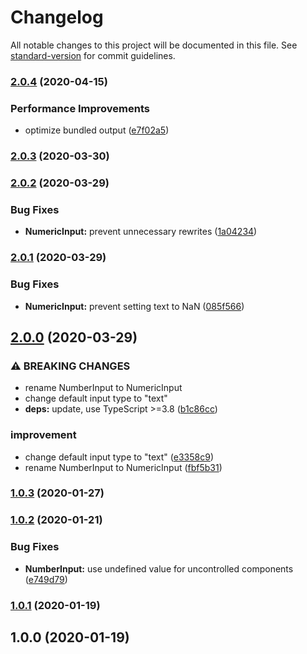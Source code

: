 # Changelog

All notable changes to this project will be documented in this file. See [standard-version](https://github.com/conventional-changelog/standard-version) for commit guidelines.

### [2.0.4](https://github.com/kripod/react-typed-inputs/compare/v2.0.3...v2.0.4) (2020-04-15)

### Performance Improvements

- optimize bundled output ([e7f02a5](https://github.com/kripod/react-typed-inputs/commit/e7f02a5b4377944addeda67062527569d7ba4f85))

### [2.0.3](https://github.com/kripod/react-typed-inputs/compare/v2.0.2...v2.0.3) (2020-03-30)

### [2.0.2](https://github.com/kripod/react-typed-inputs/compare/v2.0.1...v2.0.2) (2020-03-29)

### Bug Fixes

- **NumericInput:** prevent unnecessary rewrites ([1a04234](https://github.com/kripod/react-typed-inputs/commit/1a042341d7a7e59a53c40fcd9e6b242fbc42bfbb))

### [2.0.1](https://github.com/kripod/react-typed-inputs/compare/v2.0.0...v2.0.1) (2020-03-29)

### Bug Fixes

- **NumericInput:** prevent setting text to NaN ([085f566](https://github.com/kripod/react-typed-inputs/commit/085f5667989e3025ee1467cb9d229bfbf32ec10a))

## [2.0.0](https://github.com/kripod/react-typed-inputs/compare/v1.0.3...v2.0.0) (2020-03-29)

### ⚠ BREAKING CHANGES

- rename NumberInput to NumericInput
- change default input type to "text"
- **deps:** update, use TypeScript >=3.8 ([b1c86cc](https://github.com/kripod/react-typed-inputs/commit/b1c86ccefefecba639ffad530439b121d71edcfc))

### improvement

- change default input type to "text" ([e3358c9](https://github.com/kripod/react-typed-inputs/commit/e3358c92c5eecdb7d5b02adfbf89a89d0f33674c))
- rename NumberInput to NumericInput ([fbf5b31](https://github.com/kripod/react-typed-inputs/commit/fbf5b31eabe4c84547e2815984d3ecb79b7a5480))

### [1.0.3](https://github.com/kripod/react-typed-inputs/compare/v1.0.2...v1.0.3) (2020-01-27)

### [1.0.2](https://github.com/kripod/react-typed-inputs/compare/v1.0.1...v1.0.2) (2020-01-21)

### Bug Fixes

- **NumberInput:** use undefined value for uncontrolled components ([e749d79](https://github.com/kripod/react-typed-inputs/commit/e749d79d5d77c6efcde3aac6d8f08653305c942f))

### [1.0.1](https://github.com/kripod/react-typed-inputs/compare/v1.0.0...v1.0.1) (2020-01-19)

## 1.0.0 (2020-01-19)
